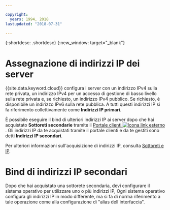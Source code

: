 ```yaml
---

copyright:
  years: 1994, 2018
lastupdated: "2018-07-31"

---
```


{:shortdesc: .shortdesc}
{:new_window: target="_blank"}

# Assegnazione di indirizzi IP dei server

{{site.data.keyword.cloud}} configura i server con un indirizzo IPv4 sulla
rete privata, un indirizzo IPv4 per un accesso di gestione di basso livello sulla rete privata
e, se richiesto, un indirizzo IPv4 pubblico.
Se richiesto, è disponibile un indirizzo IPv6 sulla rete pubblica. A tutti questi indirizzi IP si fa riferimento collettivamente come **Indirizzi IP primari**.

È possibile eseguire il bind di ulteriori indirizzi IP ai server dopo che hai acquistato **Sottoreti secondarie** tramite il [Portale clienti ![Icona link esterno](../../icons/launch-glyph.svg "Icona link esterno")](https://control.softlayer.com). Gli indirizzi IP da te acquistati tramite il portale clienti e da te gestiti sono detti **Indirizzi IP secondari**.

Per ulteriori informazioni sull'acquisizione di indirizzi IP, consulta [Sottoreti e IP](https://console.bluemix.net/docs/infrastructure/subnets/).


# Bind di indirizzi IP secondari

Dopo che hai acquistato una sottorete secondaria, devi configurare il sistema operativo per utilizzare uno o più indirizzi IP, Ogni sistema operativo configura gli indirizzi IP in modo differente, ma si fa di norma riferimento a tale operazione come alla configurazione di "alias dell'interfaccia". 
